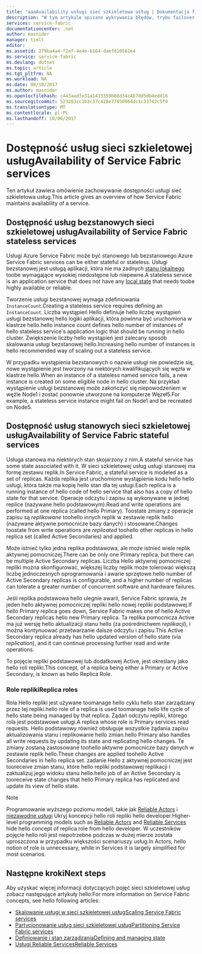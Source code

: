 ```yaml
---
title: "aaaAvailability usługi sieć szkieletowa usług | Dokumentacja firmy Microsoft"
description: "W tym artykule opisano wykrywania błędów, trybu failover i odzyskiwania dla usług"
services: service-fabric
documentationcenter: .net
author: masnider
manager: timlt
editor: 
ms.assetid: 279ba4a4-f2ef-4e4e-b164-daefd10582e4
ms.service: service-fabric
ms.devlang: dotnet
ms.topic: article
ms.tgt_pltfrm: NA
ms.workload: NA
ms.date: 08/18/2017
ms.author: masnider
ms.openlocfilehash: c443aadfe31a1413359b08d34c4b7dd5db4edd16
ms.sourcegitcommit: 523283cc1b3c37c428e77850964dc1c33742c5f0
ms.translationtype: MT
ms.contentlocale: pl-PL
ms.lasthandoff: 10/06/2017
---
```

# <a name="availability-of-service-fabric-services"></a><span data-ttu-id="5f6a9-103">Dostępność usług sieci szkieletowej usług</span><span class="sxs-lookup"><span data-stu-id="5f6a9-103">Availability of Service Fabric services</span></span>
<span data-ttu-id="5f6a9-104">Ten artykuł zawiera omówienie zachowywanie dostępności usługi sieć szkieletowa usług.</span><span class="sxs-lookup"><span data-stu-id="5f6a9-104">This article gives an overview of how Service Fabric maintains availability of a service.</span></span>

## <a name="availability-of-service-fabric-stateless-services"></a><span data-ttu-id="5f6a9-105">Dostępność usług bezstanowych sieci szkieletowej usług</span><span class="sxs-lookup"><span data-stu-id="5f6a9-105">Availability of Service Fabric stateless services</span></span>
<span data-ttu-id="5f6a9-106">Usługi Azure Service Fabric może być stanowego lub bezstanowego.</span><span class="sxs-lookup"><span data-stu-id="5f6a9-106">Azure Service Fabric services can be either stateful or stateless.</span></span> <span data-ttu-id="5f6a9-107">Usługi bezstanowej jest usługą aplikacji, która nie ma żadnych [stanu lokalnego](service-fabric-concepts-state.md) toobe wymagające wysokiej niedostępne lub niepewne.</span><span class="sxs-lookup"><span data-stu-id="5f6a9-107">A stateless service is an application service that does not have any [local state](service-fabric-concepts-state.md) that needs toobe highly available or reliable.</span></span>

<span data-ttu-id="5f6a9-108">Tworzenie usługi bezstanowej wymaga zdefiniowania `InstanceCount`.</span><span class="sxs-lookup"><span data-stu-id="5f6a9-108">Creating a stateless service requires defining an `InstanceCount`.</span></span> <span data-ttu-id="5f6a9-109">Liczba wystąpień Hello definiuje hello liczbę wystąpień usługi bezstanowej hello logiki aplikacji, która powinna być uruchomiona w klastrze hello.</span><span class="sxs-lookup"><span data-stu-id="5f6a9-109">hello instance count defines hello number of instances of hello stateless service's application logic that should be running in hello cluster.</span></span> <span data-ttu-id="5f6a9-110">Zwiększenie liczby hello wystąpień jest zalecany sposób skalowania usługi bezstanowej hello.</span><span class="sxs-lookup"><span data-stu-id="5f6a9-110">Increasing hello number of instances is hello recommended way of scaling out a stateless service.</span></span>

<span data-ttu-id="5f6a9-111">W przypadku wystąpienia bezstanowych o nazwie usługi nie powiedzie się, nowe wystąpienie jest tworzony na niektórych kwalifikujących się węzła w klastrze hello.</span><span class="sxs-lookup"><span data-stu-id="5f6a9-111">When an instance of a stateless named service fails, a new instance is created on some eligible node in hello cluster.</span></span> <span data-ttu-id="5f6a9-112">Na przykład wystąpienie usługi bezstanowej może zakończyć się niepowodzeniem w węźle Node1 i zostać ponownie utworzone na komputerze Węzeł5.</span><span class="sxs-lookup"><span data-stu-id="5f6a9-112">For example, a stateless service instance might fail on Node1 and be recreated on Node5.</span></span>

## <a name="availability-of-service-fabric-stateful-services"></a><span data-ttu-id="5f6a9-113">Dostępność usług stanowych sieci szkieletowej usług</span><span class="sxs-lookup"><span data-stu-id="5f6a9-113">Availability of Service Fabric stateful services</span></span>
<span data-ttu-id="5f6a9-114">Usługa stanowa ma niektórych stan skojarzony z nim.</span><span class="sxs-lookup"><span data-stu-id="5f6a9-114">A stateful service has some state associated with it.</span></span> <span data-ttu-id="5f6a9-115">W sieci szkieletowej usług usługi stanowej ma formę zestawu replik.</span><span class="sxs-lookup"><span data-stu-id="5f6a9-115">In Service Fabric, a stateful service is modeled as a set of replicas.</span></span> <span data-ttu-id="5f6a9-116">Każda replika jest uruchomione wystąpienie kodu hello hello usługi, która także ma kopię hello stan dla tej usługi.</span><span class="sxs-lookup"><span data-stu-id="5f6a9-116">Each replica is a running instance of hello code of hello service that also has a copy of hello state for that service.</span></span> <span data-ttu-id="5f6a9-117">Operacje odczytu i zapisu są wykonywane w jednej replice (nazywane hello podstawowym).</span><span class="sxs-lookup"><span data-stu-id="5f6a9-117">Read and write operations are performed at one replica (called hello Primary).</span></span> <span data-ttu-id="5f6a9-118">Toostate zmiany z operacje zapisu są *replikowane* toohello innych replik w zestawie replik hello (nazywane aktywne pomocnicze bazy danych) i stosowane.</span><span class="sxs-lookup"><span data-stu-id="5f6a9-118">Changes toostate from write operations are *replicated* toohello other replicas in hello replica set (called Active Secondaries) and applied.</span></span> 

<span data-ttu-id="5f6a9-119">Może istnieć tylko jedna replika podstawowa, ale może istnieć wiele replik aktywnej pomocniczej.</span><span class="sxs-lookup"><span data-stu-id="5f6a9-119">There can be only one Primary replica, but there can be multiple Active Secondary replicas.</span></span> <span data-ttu-id="5f6a9-120">Liczba Hello aktywnej pomocniczej repliki można skonfigurować, większej liczby replik może tolerować większą liczbę jednoczesnych oprogramowania i awarie sprzętowe.</span><span class="sxs-lookup"><span data-stu-id="5f6a9-120">hello number of Active Secondary replicas is configurable, and a higher number of replicas can tolerate a greater number of concurrent software and hardware failures.</span></span>

<span data-ttu-id="5f6a9-121">Jeśli replika podstawowa hello ulegnie awarii, Service Fabric sprawia, że jeden hello aktywnej pomocniczej repliki hello nowej repliki podstawowej.</span><span class="sxs-lookup"><span data-stu-id="5f6a9-121">If hello Primary replica goes down, Service Fabric makes one of hello Active Secondary replicas hello new Primary replica.</span></span> <span data-ttu-id="5f6a9-122">Ta replika pomocnicza Active ma już wersję hello aktualizacji stanu hello (za pośrednictwem *replikacji*), i można kontynuować przetwarzanie dalsze odczytu i zapisu.</span><span class="sxs-lookup"><span data-stu-id="5f6a9-122">This Active Secondary replica already has hello updated version of hello state (via *replication*), and it can continue processing further read and write operations.</span></span>

<span data-ttu-id="5f6a9-123">To pojęcie repliki podstawowej lub dodatkowej Active, jest określany jako hello roli repliki.</span><span class="sxs-lookup"><span data-stu-id="5f6a9-123">This concept, of a replica being either a Primary or Active Secondary, is known as hello Replica Role.</span></span>

### <a name="replica-roles"></a><span data-ttu-id="5f6a9-124">Role repliki</span><span class="sxs-lookup"><span data-stu-id="5f6a9-124">Replica roles</span></span>
<span data-ttu-id="5f6a9-125">Rola Hello repliki jest używane toomanage hello cyklu hello stan zarządzany przez tej repliki.</span><span class="sxs-lookup"><span data-stu-id="5f6a9-125">hello role of a replica is used toomanage hello life cycle of hello state being managed by that replica.</span></span> <span data-ttu-id="5f6a9-126">Żądań odczytu repliki, którego rola jest podstawowe usługi.</span><span class="sxs-lookup"><span data-stu-id="5f6a9-126">A replica whose role is Primary services read requests.</span></span> <span data-ttu-id="5f6a9-127">Hello podstawowy również obsługuje wszystkie żądania zapisu aktualizowania stanu i replikowanie hello zmian.</span><span class="sxs-lookup"><span data-stu-id="5f6a9-127">hello Primary also handles all write requests by updating its state and replicating hello changes.</span></span> <span data-ttu-id="5f6a9-128">Te zmiany zostaną zastosowane toohello aktywne pomocnicze bazy danych w zestawie replik hello.</span><span class="sxs-lookup"><span data-stu-id="5f6a9-128">These changes are applied toohello Active Secondaries in hello replica set.</span></span> <span data-ttu-id="5f6a9-129">zadanie Hello z aktywnej pomocniczej jest tooreceive zmian stanu, które hello repliki podstawowej replikacji i zaktualizuj jego widoku stanu hello.</span><span class="sxs-lookup"><span data-stu-id="5f6a9-129">hello job of an Active Secondary is tooreceive state changes that hello Primary replica has replicated and update its view of hello state.</span></span>

> [!NOTE]
> <span data-ttu-id="5f6a9-130">Programowanie wyższego poziomu modeli, takie jak [Reliable Actors](service-fabric-reliable-actors-introduction.md) i [niezawodne usługi](service-fabric-reliable-services-introduction.md) Ukryj koncepcji hello roli repliki hello developer.</span><span class="sxs-lookup"><span data-stu-id="5f6a9-130">Higher-level programming models such as [Reliable Actors](service-fabric-reliable-actors-introduction.md) and [Reliable Services](service-fabric-reliable-services-introduction.md) hide hello concept of replica role from hello developer.</span></span> <span data-ttu-id="5f6a9-131">W uczestników pojęcie hello roli jest niepotrzebne podczas w dużej mierze została uproszczona w przypadku większości scenariuszy usług.</span><span class="sxs-lookup"><span data-stu-id="5f6a9-131">In Actors, hello notion of role is unnecessary, while in Services it is largely simplified for most scenarios.</span></span>
>

## <a name="next-steps"></a><span data-ttu-id="5f6a9-132">Następne kroki</span><span class="sxs-lookup"><span data-stu-id="5f6a9-132">Next steps</span></span>
<span data-ttu-id="5f6a9-133">Aby uzyskać więcej informacji dotyczących pojęć sieci szkieletowej usług zobacz następujące artykuły hello:</span><span class="sxs-lookup"><span data-stu-id="5f6a9-133">For more information on Service Fabric concepts, see hello following articles:</span></span>

- [<span data-ttu-id="5f6a9-134">Skalowanie usługi w sieci szkieletowej usług</span><span class="sxs-lookup"><span data-stu-id="5f6a9-134">Scaling Service Fabric services</span></span>](service-fabric-concepts-scalability.md)
- [<span data-ttu-id="5f6a9-135">Partycjonowanie usług sieci szkieletowej usług</span><span class="sxs-lookup"><span data-stu-id="5f6a9-135">Partitioning Service Fabric services</span></span>](service-fabric-concepts-partitioning.md)
- [<span data-ttu-id="5f6a9-136">Definiowanie i stan zarządzania</span><span class="sxs-lookup"><span data-stu-id="5f6a9-136">Defining and managing state</span></span>](service-fabric-concepts-state.md)
- [<span data-ttu-id="5f6a9-137">Usługi Reliable Services</span><span class="sxs-lookup"><span data-stu-id="5f6a9-137">Reliable Services</span></span>](service-fabric-reliable-services-introduction.md)
